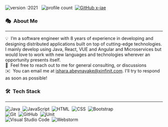 ![version :2021](https://img.shields.io/badge/version-2021-informational?style=flat) &nbsp;
![profile count](https://komarev.com/ghpvc/?username=x-iae&color=red)&nbsp;
[![GitHub x-iae](https://img.shields.io/github/followers/x-iae?label=follow&style=social)](https://github.com/x-iae)&nbsp;
### 🎭 &nbsp;About Me

---

💡 &nbsp;I’m a software engineer with 8 years of experience in developing and designing distributed applications built on top of cutting-edge technologies. I mainly develop using Java, React, VUE and Angular and Microservices but would love to work with new languages and technologies wherever an opportunity presents itself.\
💬 &nbsp;Feel free to reach out to me for general consulting, or discussions\
✉️ &nbsp;You can email me at ishara.abeynayake@xinfinit.com. I'll try to respond as soon as possible!

### 🛠 &nbsp;Tech Stack

---

![Java](https://img.shields.io/badge/-Java-05122A?style=flat&logo=Java&logoColor=FFA518)&nbsp;
![JavaScript](https://img.shields.io/badge/-JavaScript-05122A?style=flat&logo=javascript)&nbsp;
![HTML](https://img.shields.io/badge/-HTML-05122A?style=flat&logo=HTML5)&nbsp;
![CSS](https://img.shields.io/badge/-CSS-05122A?style=flat&logo=CSS3&logoColor=1572B6)&nbsp;
![Bootstrap](https://img.shields.io/badge/-Bootstrap-05122A?style=flat&logo=bootstrap&logoColor=563D7C)\
![Git](https://img.shields.io/badge/-Git-05122A?style=flat&logo=git)&nbsp;
![GitHub](https://img.shields.io/badge/-GitHub-05122A?style=flat&logo=github)&nbsp;
![jUnit](https://img.shields.io/badge/jUnit%20-%23150458.svg?&style=flat&logo=Java&logoColor=white)&nbsp;\
![Visual Studio Code](https://img.shields.io/badge/-Visual%20Studio%20Code-05122A?style=flat&logo=visual-studio-code&logoColor=007ACC)&nbsp;
![Webstorm](https://img.shields.io/badge/-Webstorm-05122A?style=flat&logo=webstorm&logoColor=007ACC)&nbsp;

